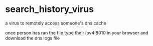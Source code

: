 # search_history_virus
a virus to remotely access someone's dns cache

once person has ran the file type their ipv4:8010 in your browser and download the dns logs file
